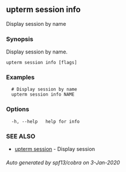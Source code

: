 ## upterm session info

Display session by name

### Synopsis

Display session by name.

```
upterm session info [flags]
```

### Examples

```
  # Display session by name
  upterm session info NAME
```

### Options

```
  -h, --help   help for info
```

### SEE ALSO

* [upterm session](upterm_session.md)	 - Display session

###### Auto generated by spf13/cobra on 3-Jan-2020
